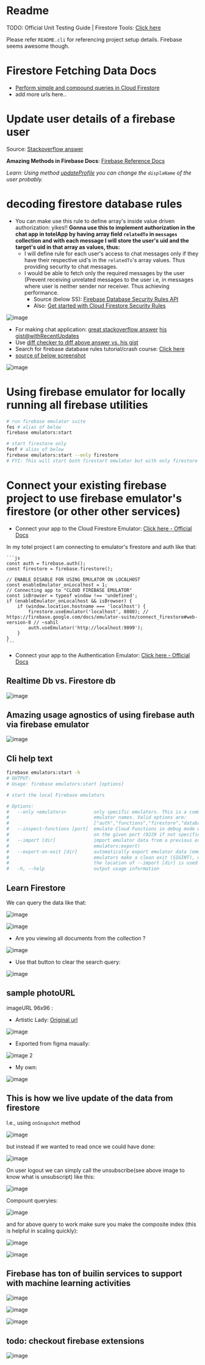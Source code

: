 # Readme

TODO: Official Unit Testing Guide | Firestore Tools: [Click here](https://firebase.google.com/docs/rules/unit-tests)

Please refer `README.cli` for referencing project setup details. Firebase seems awesome though.

# Firestore Fetching Data Docs

- [Perform simple and compound queries in Cloud Firestore](https://firebase.google.com/docs/firestore/query-data/queries#array_membership)
- add more urls here..

# Update user details of a firebase user
Source: [Stackoverflow answer](https://stackoverflow.com/questions/39607023/in-firebase-how-do-you-update-the-displayname-field-of-a-user-in-auth)

**Amazing Methods in Firebase Docs**: [Firebase Reference Docs](https://firebase.google.com/docs/reference/js/v8/firebase.User)

*Learn: Using method [updateProfile](https://firebase.google.com/docs/reference/js/v8/firebase.User#updateprofile) you can change the `displaName` of the user probably.*

# decoding firestore database rules

- You can make use this rule to define array's inside value driven authorization: yikes!! **Gonna use this to implement authorization in the chat app in totelApp by having array field `relatedTo` in `messages` collection and with each message I will store the user's uid and the target's uid in that array as values, thus:**
	- I will define rule for each user's access to chat messages only if they have their respective uid's in the `relatedTo`'s array values. Thus providing security to chat messages.
	- I would be able to fetch only the required messages by the user (Prevent receiving unrelated messages to the user i.e, in messages where user is neither sender nor receiver. Thus achieving performance.
		- Source (below SS): [Firebase Database Security Rules API](https://firebase.google.com/docs/reference/security/database)
		- Also: [Get started with Cloud Firestore Security Rules](https://firebase.google.com/docs/firestore/security/get-started)

![image](https://user-images.githubusercontent.com/31458531/186590903-d1b2e9ad-983f-4a98-9d39-7603e04c3a20.png)

- For making chat application: [great stackoverflow answer](https://stackoverflow.com/a/17984468/10012446) [his gist@withRecentUpdates](https://gist.github.com/katowulf/4741111)
- Use [diff checker to diff above answer vs. his gist](https://www.diffchecker.com/diff)
- Search for firebase database rules tutorial/crash course: [Click here](https://www.youtube.com/results?search_query=firebase+database+rules)
- [source of below screenshot](https://www.youtube.com/watch?v=qLrDWBKTUZo)


![image](https://user-images.githubusercontent.com/31458531/186439774-15ed3aa5-6b19-44a0-b40d-77f224e73d92.png)


# Using firebase emulator for locally running all firebase utilities

```bash
# run firebase emulator suite
fes # alias of below
firebase emulators:start

# start firestore only
fesf # alias of below
firebase emulators:start --only firestore
# FYI: This will start both firestart emulator but with only firestore running, yo!
```

# Connect your existing firebase project to use firebase emulator's firestore (or other other services)

- Connect your app to the Cloud Firestore Emulator: [Click here - Official Docs](https://firebase.google.com/docs/emulator-suite/connect_firestore#web-version-8)

In my totel project I am connecting to emulator's firestore and auth like that:

	```js
	const auth = firebase.auth();
	const firestore = firebase.firestore();

	// ENABLE DISABLE FOR USING EMULATOR ON LOCALHOST
	const enableEmulator_onLocalhost = 1;
	// Connecting app to "CLOUD FIREBASE EMULATOR"
	const isBrowser = typeof window !== 'undefined';
	if (enableEmulator_onLocalhost && isBrowser) {
		if (window.location.hostname === 'localhost') {
			firestore.useEmulator('localhost', 8080); // https://firebase.google.com/docs/emulator-suite/connect_firestore#web-version-8 // ~sahil
			auth.useEmulator('http://localhost:9099');
		}
	}
	```

- Connect your app to the Authentication Emulator: [Click here - Official Docs](https://firebase.google.com/docs/emulator-suite/connect_auth)

## Realtime Db vs. Firestore db

![image](https://user-images.githubusercontent.com/31458531/186386563-b7f671f5-58ee-42f3-bc88-517ee1c3b15a.png)

## Amazing usage agnostics of using firebase auth via **firebase emulator**

![image](https://user-images.githubusercontent.com/31458531/186378967-cc6bc9ec-ba70-4391-a505-9a26cfab69b0.png)

## Cli help text

```bash
firebase emulators:start -h
# OUTPUT:
# Usage: firebase emulators:start [options]

# start the local Firebase emulators

# Options:
#   --only <emulators>          only specific emulators. This is a comma separated list of
#                               emulator names. Valid options are:
#                               ["auth","functions","firestore","database","hosting","pubsub","storage","eventarc"]
#   --inspect-functions [port]  emulate Cloud Functions in debug mode with the node inspector
#                               on the given port (9229 if not specified)
#   --import [dir]              import emulator data from a previous export (see
#                               emulators:export)
#   --export-on-exit [dir]      automatically export emulator data (emulators:export) when the
#                               emulators make a clean exit (SIGINT), when no dir is provided
#                               the location of --import [dir] is used
#   -h, --help                  output usage information
```


## Learn Firestore

We can query the data like that:

![image](https://user-images.githubusercontent.com/31458531/186390632-dc6d70ea-8c3e-43e4-a04b-79042efd4b42.png)

![image](https://user-images.githubusercontent.com/31458531/186390870-a0b11463-51c4-4d90-892e-81547605bc84.png)

- Are you viewing all documents from the collection ?

![image](https://user-images.githubusercontent.com/31458531/186394128-81153182-6c46-481d-96d9-3df5b8a47cbb.png)

- Use that button to clear the search query:

![image](https://user-images.githubusercontent.com/31458531/186391121-c572b2d3-791a-4bf8-94da-879e7012747d.png)

## sample photoURL

imageURL 96x96 :
- Artistic Lady: [Original url](https://icons.iconarchive.com/icons/raindropmemory/in-spirited-we-love/128/Photo-icon.png)

![image](https://user-images.githubusercontent.com/31458531/186396210-d2896738-b4f7-4f61-bda4-a1d56924a460.png)

- Exported from figma maually:

![image 2](https://user-images.githubusercontent.com/31458531/186395515-ca518a39-c12e-48b3-9ce6-d3529a577038.png)

- My own:

![image](https://user-images.githubusercontent.com/31458531/186396018-4ac4a80f-aa85-4179-8a28-1a9b3707bf19.png)


## This is how we live update of the data from firestore

I.e., using `onSnapshot` method

![image](https://user-images.githubusercontent.com/31458531/186425414-87237421-0f91-4335-9350-b56d5e425e69.png)

but instead if we wanted to read once we could have done:

![image](https://user-images.githubusercontent.com/31458531/186425617-8c42ea7b-2d76-4182-aba7-67ef40db81f9.png)

On user logout we can simply call the unsubscribe(see above image to know what is unsubscript) like this:

![image](https://user-images.githubusercontent.com/31458531/186426203-b241acc5-a88c-4834-9b0f-983bea668f8c.png)

Compount queryies:

![image](https://user-images.githubusercontent.com/31458531/186426440-d6a227b4-d663-4861-90f0-15e1c0a00f96.png)

and for above query to work make sure you make the composite index (this is helpful in scaling quickly):

![image](https://user-images.githubusercontent.com/31458531/186426686-ca30a571-5cc5-443c-a6ad-e72d26f08318.png)

![image](https://user-images.githubusercontent.com/31458531/186426779-fe1568fd-ef46-4861-a914-452b914954ed.png)

## Firebase has ton of builin services to support with machine learning activities

![image](https://user-images.githubusercontent.com/31458531/186433459-2da4a4fd-c062-4ae1-8541-a21027c17fde.png)

![image](https://user-images.githubusercontent.com/31458531/186433624-9f1fd975-122a-4d5e-aad7-c7c24ed1a946.png)

![image](https://user-images.githubusercontent.com/31458531/186433712-f2587f5b-a278-441c-b940-d6f5999fd84a.png)

## todo: checkout firebase extensions

![image](https://user-images.githubusercontent.com/31458531/186433843-55073e11-127a-4b22-a791-44eb5ea19b68.png)
